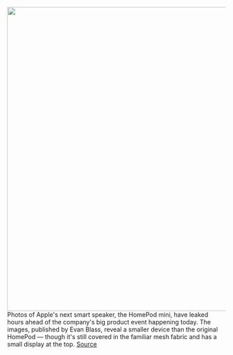 <img src='https://cdn.vox-cdn.com/thumbor/nzgdb-u13b2lROuqUW1aH2febQk=/0x0:1904x1178/1200x800/filters:focal(759x442:1063x746)/cdn.vox-cdn.com/uploads/chorus_image/image/67622906/Screen_Shot_2020_10_13_at_8.50.09_AM.0.png' width='700px' /><br/>
Photos of Apple's next smart speaker, the HomePod mini, have leaked hours ahead of the company's big product event happening today. The images, published by Evan Blass, reveal a smaller device than the original HomePod — though it's still covered in the familiar mesh fabric and has a small display at the top.
<a href='https://www.theverge.com/2020/10/13/21514145/apple-homepod-mini-pictures-leak'> Source <a/>